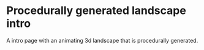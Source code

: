 # Procedurally generated landscape intro

A intro page with an animating 3d landscape that is procedurally generated.
